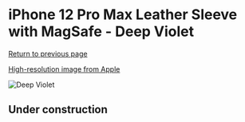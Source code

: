 # iPhone 12 Pro Max Leather Sleeve with MagSafe - Deep Violet

[Return to previous page](/iphone_12)

[High-resolution image from Apple](https://store.storeimages.cdn-apple.com/8756/as-images.apple.com/is/MK0D3?wid=4500&hei=4500&fmt=png)

<div style="width: 512px"><img src="/almost_uncompressed/MK0D3.webp" alt="Deep Violet"></div>

## Under construction
